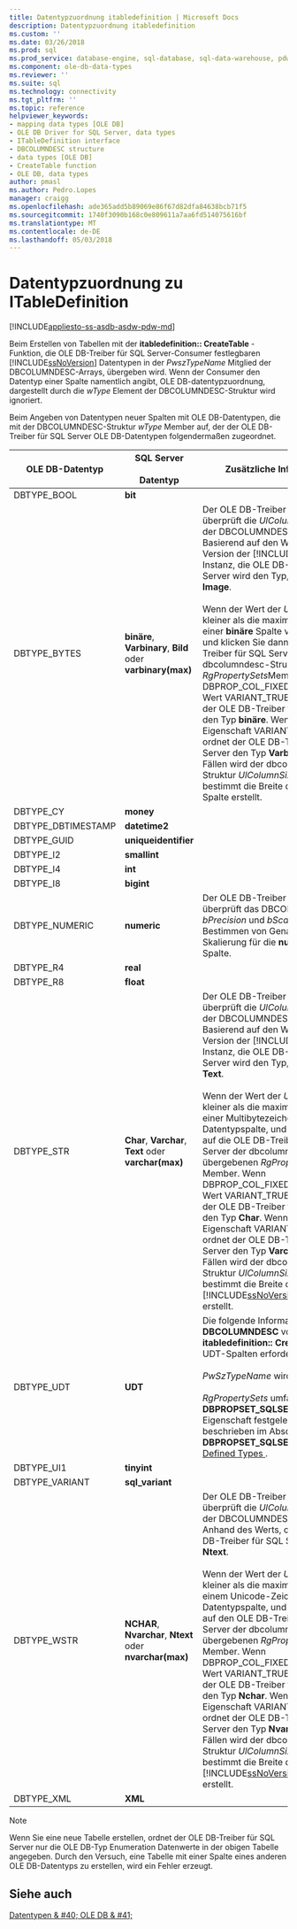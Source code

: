 ```yaml
---
title: Datentypzuordnung itabledefinition | Microsoft Docs
description: Datentypzuordnung itabledefinition
ms.custom: ''
ms.date: 03/26/2018
ms.prod: sql
ms.prod_service: database-engine, sql-database, sql-data-warehouse, pdw
ms.component: ole-db-data-types
ms.reviewer: ''
ms.suite: sql
ms.technology: connectivity
ms.tgt_pltfrm: ''
ms.topic: reference
helpviewer_keywords:
- mapping data types [OLE DB]
- OLE DB Driver for SQL Server, data types
- ITableDefinition interface
- DBCOLUMNDESC structure
- data types [OLE DB]
- CreateTable function
- OLE DB, data types
author: pmasl
ms.author: Pedro.Lopes
manager: craigg
ms.openlocfilehash: ade365add5b89069e86f67d82dfa84638bcb71f5
ms.sourcegitcommit: 1740f3090b168c0e809611a7aa6fd514075616bf
ms.translationtype: MT
ms.contentlocale: de-DE
ms.lasthandoff: 05/03/2018
---
```

# <a name="data-type-mapping-in-itabledefinition"></a>Datentypzuordnung zu ITableDefinition
[!INCLUDE[appliesto-ss-asdb-asdw-pdw-md](../../../includes/appliesto-ss-asdb-asdw-pdw-md.md)]

  Beim Erstellen von Tabellen mit der **itabledefinition:: CreateTable** -Funktion, die OLE DB-Treiber für SQL Server-Consumer festlegbaren [!INCLUDE[ssNoVersion](../../../includes/ssnoversion-md.md)] Datentypen in der *PwszTypeName* Mitglied der DBCOLUMNDESC-Arrays, übergeben wird. Wenn der Consumer den Datentyp einer Spalte namentlich angibt, OLE DB-datentypzuordnung, dargestellt durch die *wType* Element der DBCOLUMNDESC-Struktur wird ignoriert.  
  
 Beim Angeben von Datentypen neuer Spalten mit OLE DB-Datentypen, die mit der DBCOLUMNDESC-Struktur *wType* Member auf, der der OLE DB-Treiber für SQL Server OLE DB-Datentypen folgendermaßen zugeordnet.  
  
|OLE DB-Datentyp|SQL Server<br /><br /> Datentyp|Zusätzliche Informationen|  
|----------------------|------------------------------|----------------------------|  
|DBTYPE_BOOL|**bit**||  
|DBTYPE_BYTES|**binäre**, **Varbinary**, **Bild** oder **varbinary(max)**|Der OLE DB-Treiber für SQL Server überprüft die *UlColumnSize* -Element der DBCOLUMNDESC-Struktur. Basierend auf den Wert und die Version der [!INCLUDE[ssNoVersion](../../../includes/ssnoversion-md.md)] Instanz, die OLE DB-Treiber für SQL Server wird den Typ, der zugeordnet **Image**.<br /><br /> Wenn der Wert der *UlColumnSize* ist kleiner als die maximale Länge von einer **binäre** Spalte vom Datentyp, und klicken Sie dann den OLE DB-Treiber für SQL Server der dbcolumndesc-Struktur untersucht *RgPropertySets*Member. Wenn DBPROP_COL_FIXEDLENGTH den Wert VARIANT_TRUE aufweist, ordnet der OLE DB-Treiber für SQL Server den Typ **binäre**. Wenn der Wert der Eigenschaft VARIANT_FALSE ist, ordnet der OLE DB-Treiber für SQL Server den Typ **Varbinary**. In beiden Fällen wird der dbcolumndesc-Struktur *UlColumnSize* Element bestimmt die Breite der SQL Server-Spalte erstellt.|  
|DBTYPE_CY|**money**||  
|DBTYPE_DBTIMESTAMP|**datetime2**||  
|DBTYPE_GUID|**uniqueidentifier**||  
|DBTYPE_I2|**smallint**||  
|DBTYPE_I4|**int**||  
|DBTYPE_I8|**bigint**||
|DBTYPE_NUMERIC|**numeric**|Der OLE DB-Treiber für SQL Server überprüft das DBCOLUMDESC *bPrecision* und *bScale* Elemente zum Bestimmen von Genauigkeit und Skalierung für die **numerischen** Spalte.|  
|DBTYPE_R4|**real**||  
|DBTYPE_R8|**float**||  
|DBTYPE_STR|**Char**, **Varchar**, **Text** oder **varchar(max)**|Der OLE DB-Treiber für SQL Server überprüft die *UlColumnSize* -Element der DBCOLUMNDESC-Struktur. Basierend auf den Wert und die Version der [!INCLUDE[ssNoVersion](../../../includes/ssnoversion-md.md)] Instanz, die OLE DB-Treiber für SQL Server wird den Typ, der zugeordnet **Text**.<br /><br /> Wenn der Wert der *UlColumnSize* ist kleiner als die maximale Länge von einer Multibytezeichen-Datentypspalte, und klicken Sie dann auf die OLE DB-Treiber für SQL Server der dbcolumndesc-Struktur übergebenen *RgPropertySets* Member. Wenn DBPROP_COL_FIXEDLENGTH den Wert VARIANT_TRUE aufweist, ordnet der OLE DB-Treiber für SQL Server den Typ **Char**. Wenn der Wert der Eigenschaft VARIANT_FALSE ist, ordnet der OLE DB-Treiber für SQL Server den Typ **Varchar**. In beiden Fällen wird der dbcolumndesc-Struktur *UlColumnSize* Element bestimmt die Breite der [!INCLUDE[ssNoVersion](../../../includes/ssnoversion-md.md)] Spalte erstellt.|  
|DBTYPE_UDT|**UDT**|Die folgende Informationen werden in **DBCOLUMNDESC** von Strukturen **itabledefinition:: CreateTable** Wenn UDT-Spalten erforderlich sind:<br /><br /> *PwSzTypeName* wird ignoriert.<br /><br /> *RgPropertySets* umfasst eine **DBPROPSET_SQLSERVERCOLUMN** -Eigenschaft festgelegt wird, wie beschrieben im Abschnitt auf **DBPROPSET_SQLSERVERCOLUMN**im [Defined Types ](../../oledb/features/using-user-defined-types.md).|  
|DBTYPE_UI1|**tinyint**||  
|DBTYPE_VARIANT|**sql_variant**||
|DBTYPE_WSTR|**NCHAR**, **Nvarchar**, **Ntext** oder **nvarchar(max)**|Der OLE DB-Treiber für SQL Server überprüft die *UlColumnSize* -Element der DBCOLUMNDESC-Struktur. Anhand des Werts, ordnet der OLE DB-Treiber für SQL Server den Typ **Ntext**.<br /><br /> Wenn der Wert der *UlColumnSize* ist kleiner als die maximale Länge von einem Unicode-Zeichen-Datentypspalte, und klicken Sie dann auf den OLE DB-Treiber für SQL Server der dbcolumndesc-Struktur übergebenen *RgPropertySets* Member. Wenn DBPROP_COL_FIXEDLENGTH den Wert VARIANT_TRUE aufweist, ordnet der OLE DB-Treiber für SQL Server den Typ **Nchar**. Wenn der Wert der Eigenschaft VARIANT_FALSE ist, ordnet der OLE DB-Treiber für SQL Server den Typ **Nvarchar**. In beiden Fällen wird der dbcolumndesc-Struktur *UlColumnSize* Element bestimmt die Breite der [!INCLUDE[ssNoVersion](../../../includes/ssnoversion-md.md)] Spalte erstellt.|  
|DBTYPE_XML|**XML**||  

> [!NOTE]  
>  Wenn Sie eine neue Tabelle erstellen, ordnet der OLE DB-Treiber für SQL Server nur die OLE DB-Typ Enumeration Datenwerte in der obigen Tabelle angegeben. Durch den Versuch, eine Tabelle mit einer Spalte eines anderen OLE DB-Datentyps zu erstellen, wird ein Fehler erzeugt.  

## <a name="see-also"></a>Siehe auch  
 [Datentypen & #40; OLE DB & #41;](../../oledb/ole-db-data-types/data-types-ole-db.md)  
  
  
